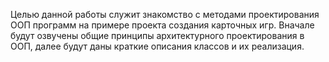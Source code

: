 Целью данной работы служит знакомство с методами проектирования ООП программ на примере проекта создания карточных игр. Вначале будут озвучены общие принципы архитектурного проектирования в ООП, далее будут даны краткие описания классов и их реализация.

